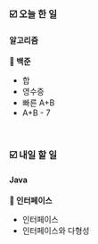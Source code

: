 ### ☑️  오늘 한 일

#### 알고리즘
<strong>🥉 백준</strong>
  - 합
  - 영수증
  - 빠른 A+B
  - A+B - 7

<br>

### ☑️  내일 할 일
#### Java
<strong>📌 인터페이스</strong>
  - 인터페이스
  - 인터페이스와 다형성
